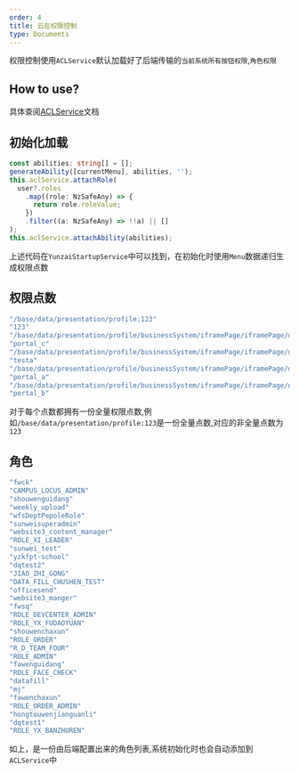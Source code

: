 ```yaml
---
order: 4
title: 云在权限控制 
type: Documents
---
```


权限控制使用`ACLService`默认加载好了后端传输的`当前系统所有按钮权限`,`角色权限`

## How to use?

具体查阅[ACLService](/acl/getting-started)文档


## 初始化加载

```ts
const abilities: string[] = [];
generateAbility([currentMenu], abilities, '');
this.aclService.attachRole(
  user?.roles
    .map((role: NzSafeAny) => {
      return role.roleValue;
    })
    .filter((a: NzSafeAny) => !!a) || []
);
this.aclService.attachAbility(abilities);
```

上述代码在`YunzaiStartupService`中可以找到，在初始化时使用`Menu`数据递归生成权限点数

## 权限点数

```ts
"/base/data/presentation/profile:123"
"123"
"/base/data/presentation/profile/businessSystem/iframePage/iframePage/displayIndex:portal_c"
"portal_c"
"/base/data/presentation/profile/businessSystem/iframePage/iframePage/displayIndex:testa"
"testa"
"/base/data/presentation/profile/businessSystem/iframePage/iframePage/displayIndex:portal_a"
"portal_a"
"/base/data/presentation/profile/businessSystem/iframePage/iframePage/displayIndex:portal_b"
"portal_b"
```

对于每个点数都拥有一份全量权限点数,例如`/base/data/presentation/profile:123`是一份全量点数,对应的非全量点数为`123`


## 角色

```ts
"fwck"
"CAMPUS_LOCUS_ADMIN"
"shouwenguidang"
"weekly_upload"
"wfsDeptPepoleRole"
"sunweisuperadmin"
"website3_content_manager"
"ROLE_XI_LEADER"
"sunwei_test"
"yzkfpt-school"
"dqtest2"
"JIAO_ZHI_GONG"
"DATA_FILL_CHUSHEN_TEST"
"officesend"
"website3_manger"
"fwsq"
"ROLE_DEVCENTER_ADMIN"
"ROLE_YX_FUDAOYUAN"
"shouwenchaxun"
"ROLE_ORDER"
"R_D_TEAM_FOUR"
"ROLE_ADMIN"
"fawenguidang"
"ROLE_FACE_CHECK"
"datafill"
"mj"
"fawenchaxun"
"ROLE_ORDER_ADMIN"
"hongtouwenjianguanli"
"dqtest1"
"ROLE_YX_BANZHUREN"
```
如上，是一份由后端配置出来的角色列表,系统初始化时也会自动添加到`ACLService`中

